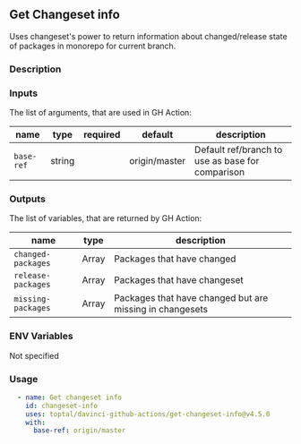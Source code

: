 ## Get Changeset info

Uses changeset's power to return information about changed/release state of packages in monorepo for current branch.

### Description

### Inputs

The list of arguments, that are used in GH Action:

| name       | type   | required | default       | description                                      |
| ---------- | ------ | -------- | ------------- | ------------------------------------------------ |
| `base-ref` | string |          | origin/master | Default ref/branch to use as base for comparison |

### Outputs

The list of variables, that are returned by GH Action:

| name               | type          | description                                              |
| ------------------ | ------------- | -------------------------------------------------------- |
| `changed-packages` | Array<string> | Packages that have changed                               |
| `release-packages` | Array<string> | Packages that have changeset                             |
| `missing-packages` | Array<string> | Packages that have changed but are missing in changesets |

### ENV Variables

Not specified

### Usage

```yaml
  - name: Get changeset info
    id: changeset-info
    uses: toptal/davinci-github-actions/get-changeset-info@v4.5.0
    with:
      base-ref: origin/master
```
